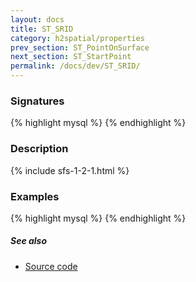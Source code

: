 ```yaml
---
layout: docs
title: ST_SRID
category: h2spatial/properties
prev_section: ST_PointOnSurface
next_section: ST_StartPoint
permalink: /docs/dev/ST_SRID/
---
```


### Signatures

{% highlight mysql %}
{% endhighlight %}

### Description



{% include sfs-1-2-1.html %}

### Examples

{% highlight mysql %}
{% endhighlight %}

##### See also

* <a href="https://github.com/irstv/H2GIS/blob/master/h2spatial/src/main/java/org/h2gis/h2spatial/internal/function/spatial/properties/ST_SRID.java" target="_blank">Source code</a>
